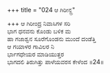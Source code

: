+++
title = "024 ಆ ಗಿರೀನ್ದ್ರ"

+++
ಆ ಗಿರೀಂದ್ರ ನಿವಾಸಿಗಳ ಸರಿ  
ಭಾಗ ಧನವನು ಕೊಂಡು ಬಳಿಕ ಮ  
ಹಾ ಗಜಾಶ್ವನ ಸೂರೆಗೊಂಡನು ಮುಂದೆ ದಂಡೆತ್ತಿ  
ಆ ಗಯಾಳರ ಗಾವಿಲರ ನಿ  
ರ್ಭಾಗಧೇಯರ ಮಾಡಿಯುತ್ತರ  
ಭಾಗದಲಿ ತಿರುಗಿತ್ತು ಪಾಳೆಯವರಸ ಕೇಳೆಂದ     ॥24॥